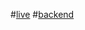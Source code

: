 #[live](https://odev-3-burakpncr-7eyhmqvgo-burakpncr.vercel.app/)
#[backend](https://shrouded-harbor-67855.herokuapp.com/)
